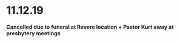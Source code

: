 #  **11.12.19**

**Cancelled due to funeral at Revere location + Pastor Kurt away at presbytery
meetings**

  

